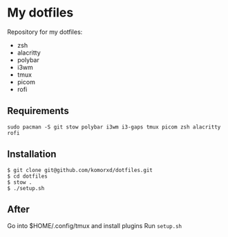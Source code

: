 # My dotfiles
Repository for my dotfiles:
- zsh
- alacritty
- polybar
- i3wm
- tmux
- picom
- rofi

## Requirements
```
sudo pacman -S git stow polybar i3wm i3-gaps tmux picom zsh alacritty rofi
```

## Installation
```
$ git clone git@github.com/komorxd/dotfiles.git
$ cd dotfiles
$ stow .
$ ./setup.sh
```

## After
Go into $HOME/.config/tmux and install plugins
Run `setup.sh`

